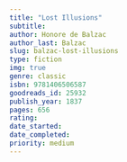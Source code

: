 ```yaml
---
title: "Lost Illusions"
subtitle: 
author: Honore de Balzac
author_last: Balzac
slug: balzac-lost-illusions
type: fiction
img: true
genre: classic
isbn: 9781406506587
goodreads_id: 25932
publish_year: 1837
pages: 656
rating: 
date_started:
date_completed:
priority: medium
---
```

